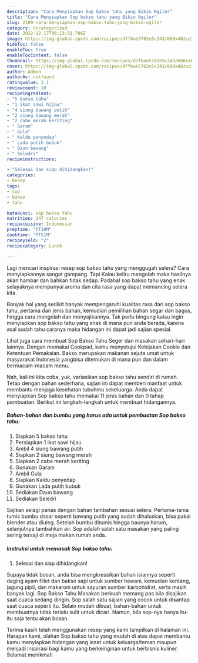 ```yaml
---
description: "Cara Menyiapkan Sop bakso tahu yang Bikin Ngiler"
title: "Cara Menyiapkan Sop bakso tahu yang Bikin Ngiler"
slug: 2109-cara-menyiapkan-sop-bakso-tahu-yang-bikin-ngiler
category: Uncategorized
date: 2022-12-17T06:13:31.706Z
image: https://img-global.cpcdn.com/recipes/d7f6ae5782e5c243/680x482cq70/sop-bakso-tahu-foto-resep-utama.jpg
hideToc: false
enableToc: true
enableTocContent: false
thumbnail: https://img-global.cpcdn.com/recipes/d7f6ae5782e5c243/680x482cq70/sop-bakso-tahu-foto-resep-utama.jpg
cover: https://img-global.cpcdn.com/recipes/d7f6ae5782e5c243/680x482cq70/sop-bakso-tahu-foto-resep-utama.jpg
author: Admin
authorAv: notfound
ratingvalue: 3.1
reviewcount: 10
recipeingredient:
- "5 bakso tahu"
- "1 ikat sawi hijau"
- "4 siung bawang putih"
- "2 siung bawang merah"
- "2 cabe merah keriting"
- " Garam"
- " Gula"
- " Kaldu penyedap"
- " Lada putih bubuk"
- " Daun bawang"
- " Seledri"
recipeinstructions:

- "Selesai dan siap dihidangkan!"
categories:
- Resep
tags:
- sop
- bakso
- tahu

katakunci: sop bakso tahu 
nutrition: 247 calories
recipecuisine: Indonesian
preptime: "PT10M"
cooktime: "PT51M"
recipeyield: "2"
recipecategory: Lunch

---
```



Lagi mencari inspirasi resep sop bakso tahu yang menggugah selera? Cara menyiapkannya sangat gampang. Tapi Kalau keliru mengolah maka hasilnya akan hambar dan bahkan tidak sedap. Padahal sop bakso tahu yang enak selayaknya mempunyai aroma dan cita rasa yang dapat memancing selera kita.


Banyak hal yang sedikit banyak mempengaruhi kualitas rasa dari sop bakso tahu, pertama dari jenis bahan, kemudian pemilihan bahan segar dan bagus, hingga cara mengolah dan menyajikannya. Tak perlu bingung kalau ingin menyiapkan sop bakso tahu yang enak di mana pun anda berada, karena asal sudah tahu caranya maka hidangan ini dapat jadi sajian spesial.

Lihat juga cara membuat Sop Bakso Tahu Seger dan masakan sehari-hari lainnya. Dengan memakai Cookpad, kamu menyetujui Kebijakan Cookie dan Ketentuan Pemakaian. Bakso merupakan makanan sejuta umat untuk masyarakat Indonesia yangbisa ditemukan di mana pun dan dalam bermacam-macam menu.


Nah, kali ini kita coba, yuk, variasikan sop bakso tahu sendiri di rumah. Tetap dengan bahan sederhana, sajian ini dapat memberi manfaat untuk membantu menjaga kesehatan tubuhmu sekeluarga. Anda dapat menyiapkan Sop bakso tahu memakai 11 jenis bahan dan 0 tahap pembuatan. Berikut ini langkah-langkah untuk membuat hidangannya.

<!--inarticleads1-->

##### Bahan-bahan dan bumbu yang harus ada untuk pembuatan Sop bakso tahu:

1. Siapkan 5 bakso tahu
1. Persiapkan 1 ikat sawi hijau
1. Ambil 4 siung bawang putih
1. Siapkan 2 siung bawang merah
1. Siapkan 2 cabe merah keriting
1. Gunakan  Garam
1. Ambil  Gula
1. Siapkan  Kaldu penyedap
1. Gunakan  Lada putih bubuk
1. Sediakan  Daun bawang
1. Sediakan  Seledri


Sajikan selagi panas dengan bahan tambahan sesuai selera. Pertama-tama tumis bumbu dasar seperti bawang putih yang sudah dihaluskan, bisa pakai blender atau diuleg. Setelah bumbu ditumis hingga baunya harum, selanjutnya tambahkan air. Sop adalah salah satu masakan yang paling sering tersaji di meja makan rumah anda. 

<!--inarticleads2-->

##### Instruksi untuk memasak Sop bakso tahu:


1. Selesai dan siap dihidangkan!

Supaya tidak bosan, anda bisa mengkreasikan bahan isiannya seperti daging ayam fillet dan bakso sapi untuk sumber hewani, kemudian kentang, jagung pipil, dan makaroni untuk sayuran sumber karbohidrat, serta masih banyak lagi. Sop Bakso Tahu Masakan berkuah memang pas bila disajikan saat cuaca sedang dingin. Sop salah satu sajian yang cocok untuk disantap saat cuaca seperti itu. Selain mudah dibuat, bahan-bahan untuk membuatnya tidak terlalu sulit untuk dicari. Namun, bila sop-nya hanya itu-itu saja tentu akan bosan. 

Terima kasih telah menggunakan resep yang kami tampilkan di halaman ini. Harapan kami, olahan Sop bakso tahu yang mudah di atas dapat membantu kamu menyiapkan hidangan yang lezat untuk keluarga/teman maupun menjadi inspirasi bagi kamu yang berkeinginan untuk berbisnis kuliner. Selamat menikmati
